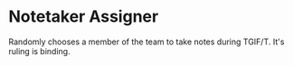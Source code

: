 # Notetaker Assigner

Randomly chooses a member of the team to take notes during TGIF/T. It's ruling is binding.
